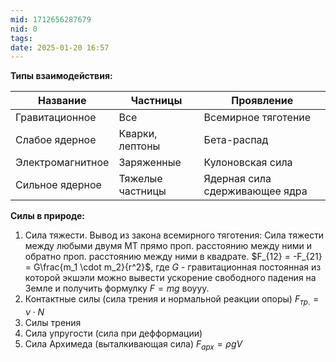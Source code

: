 ```yaml
---
mid: 1712656287679
nid: 0
tags: 
date: 2025-01-20 16:57
---
```

**Типы взаимодействия:**

| Название         | Частницы         | Проявление                     |
| ---------------- | ---------------- | ------------------------------ |
| Гравитационное   | Все              | Всемирное тяготение            |
| Слабое ядерное   | Кварки, лептоны  | Бета-распад                    |
| Электромагнитное | Заряженные       | Кулоновская сила               |
| Сильное ядерное  | Тяжелые частницы | Ядерная сила сдерживающее ядра |
**Силы в природе:**
1. Сила тяжести. Вывод из закона всемирного тяготения:
   Сила тяжести между любыми двумя МТ прямо проп. расстоянию между ними и обратно проп. расстоянию между ними в квадрате.
   $F_{12} = -F_{21} = G\frac{m_1 \cdot m_2}{r^2}$, где $G$ - гравитационная постоянная из которой экшэли можно вывести ускорение свободного падения на Земле и получить формулку $F = mg$ воууу.
2. Контактные силы (сила трения и нормальной реакции опоры)
   $F_{тр.} = \nu \cdot N$
3. Силы трения
4. Сила упругости (сила при дефформации)
5. Сила Архимеда (выталкивающая сила) $F_{арх} = \rho g V$